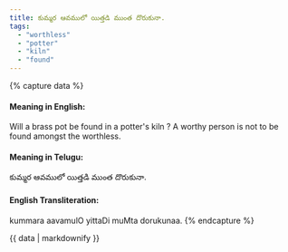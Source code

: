 ```yaml
---
title: కుమ్మర ఆవములో యిత్తడి ముంత దొరుకునా.
tags:
  - "worthless"
  - "potter"
  - "kiln"
  - "found"
---
```


{% capture data %}
#### Meaning in English:
Will a brass pot be found in a potter's kiln ?
A worthy person is not to be found amongst the worthless.

#### Meaning in Telugu:
కుమ్మర ఆవములో యిత్తడి ముంత దొరుకునా.

#### English Transliteration:
kummara aavamulO yittaDi muMta dorukunaa.
{% endcapture %}

<div class="notice">{{ data | markdownify }}</div>

